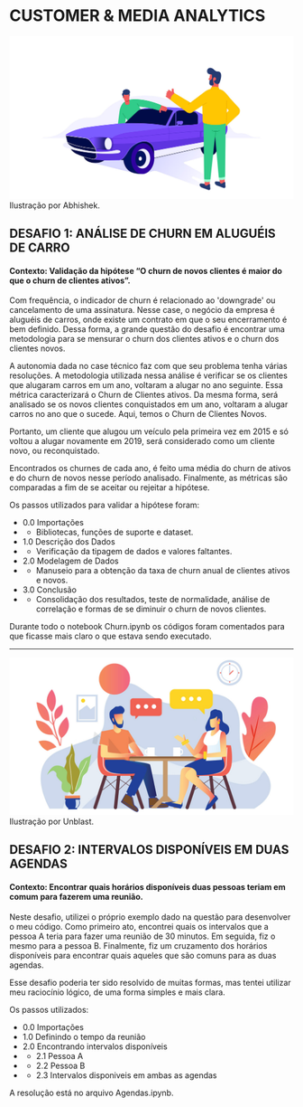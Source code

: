 # CUSTOMER & MEDIA ANALYTICS

![plot](./images/rentacar.png)
Ilustração por Abhishek.

## DESAFIO 1: ANÁLISE DE CHURN EM ALUGUÉIS DE CARRO
#### Contexto: Validação da hipótese “O churn de novos clientes é maior do que o churn de clientes ativos”.
Com frequência, o indicador de churn é relacionado ao 'downgrade' ou cancelamento de uma assinatura. Nesse case, o negócio da empresa é aluguéis de carros, onde existe um contrato em que o seu encerramento é bem definido. Dessa forma, a grande questão do desafio é encontrar uma metodologia para se mensurar o churn dos clientes ativos e o churn dos clientes novos.

A autonomia dada no case técnico faz com que seu problema tenha várias resoluções. A metodologia utilizada nessa análise é verificar se os clientes que alugaram carros em um ano, voltaram a alugar no ano seguinte. Essa métrica caracterizará o Churn de Clientes ativos. Da mesma forma, será analisado se os novos clientes conquistados em um ano, voltaram a alugar carros no ano que o sucede. Aqui, temos o Churn de Clientes Novos.

Portanto, um cliente que alugou um veículo pela primeira vez em 2015 e só voltou a alugar novamente em 2019, será considerado como um cliente novo, ou reconquistado.

Encontrados os churnes de cada ano, é feito uma média do churn de ativos e do churn de novos nesse período analisado. Finalmente, as métricas são comparadas a fim de se aceitar ou rejeitar a hipótese.

Os passos utilizados para validar a hipótese foram:

- 0.0 Importações
- - Bibliotecas, funções de suporte e dataset.
- 1.0 Descrição dos Dados
- - Verificação da tipagem de dados e valores faltantes.
- 2.0 Modelagem de Dados
- - Manuseio para a obtenção da taxa de churn anual de clientes ativos e novos.
- 3.0 Conclusão
- - Consolidação dos resultados, teste de normalidade, análise de correlação e formas de se diminuir o churn de novos clientes.

Durante todo o notebook Churn.ipynb os códigos foram comentados para que ficasse mais claro o que estava sendo executado.

_________________________


![plot](./images/businessmeeting.jpg)
Ilustração por Unblast.

## DESAFIO 2: INTERVALOS DISPONÍVEIS EM DUAS AGENDAS
#### Contexto: Encontrar quais horários disponíveis duas pessoas teriam em comum para fazerem uma reunião.
Neste desafio, utilizei o próprio exemplo dado na questão para desenvolver o meu código. Como primeiro ato, encontrei quais os intervalos que a pessoa A teria para fazer uma reunião de 30 minutos. Em seguida, fiz o mesmo para a pessoa B. Finalmente, fiz um cruzamento dos horários disponíveis para encontrar quais aqueles que são comuns para as duas agendas.

Esse desafio poderia ter sido resolvido de muitas formas, mas tentei utilizar meu raciocínio lógico, de uma forma simples e mais clara.

Os passos utilizados:

- 0.0 Importações
- 1.0 Definindo o tempo da reunião
- 2.0 Encontrando intervalos disponíveis
- - 2.1 Pessoa A
- - 2.2 Pessoa B
- - 2.3 Intervalos disponiveis em ambas as agendas

A resolução está no arquivo Agendas.ipynb.





